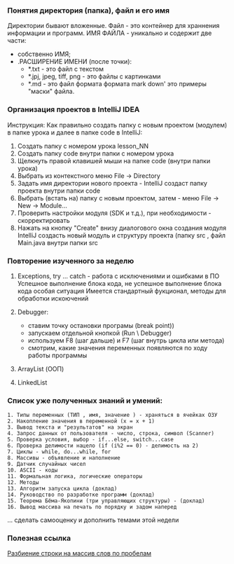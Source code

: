 ### Понятия директория (папка), файл и его имя
Директории бывают вложенные.
Файл - это контейнер для храннения информации и программ.
ИМЯ ФАЙЛА - уникально и содержит две части:
- собственно ИМЯ;
- .РАСШИРЕНИЕ ИМЕНИ (после точки):
  - *.txt - это файл с текстом
  - *.jpj, jpeg, tiff, png - это файлы с картинками
  - *.md - это файл формата формата mark down'
это примеры "маски" файла.

### Организация проектов в IntelliJ IDEA
Инструкция: Как правильно создать папку с новым проектом (модулем) в папке урока
и далее в папке code в IntelliJ:
1. Создать папку с номером урока lesson_NN
2. Создать папку code внутри папки с номером урока
2. Щелкнуть правой клавишей мыши на папке code (внутри папки урока)
2. Выбрать из контекстного меню File -> Directory
3. Задать имя директории нового проекта - IntelliJ создаст папку проекта внутри папки code
4. Выбрать (встать на) папку с новым проектом, затем - меню File -> New -> Module...
5. Проверить настройки модуля (SDK и т.д.), при необходимости - скорректировать
6. Нажать на кнопку "Create" внизу диалогового окна создания модуля
   IntelliJ создасть новый модуль и структуру проекта (папку src , файл Main.java внутри папки src


### Повторение изученного за неделю
1. Exceptions, try ... catch - работа с исключениями и ошибками в ПО
   Успешное выполнение блока кода, не успешное выполнение блока кода
   особая ситуация
  Имеется стандартный фукционал, методы для обработки искоючений  

2. Debugger:
   - ставим точку остановки програмы (break point))
   - запускаем отдельной кнопкой (Run \ Debugger)
   - используем F8 (шаг дальше) и F7 (шаг внутрь цикла или метода)
   - смотрим, какие значения переменных появляются по ходу работы программы

3. ArrayList (ООП)

4. LinkedList


### Список уже полученных знаний и умений:
    1. Типы переменных (ТИП , имя, значение ) - храняться в ячейках ОЗУ
    2. Накопление значения в переменной (x = x + 1)
    3. Вывод текста и "результатов" на экран
    4. Запрос данных от пользователя - число, строка, символ (Scanner)
    5. Проверка условия, выбор - if...else, switch...case
    6. Проверка делимости нацело (if (i%2 == 0) - делимость на 2)
    7. Циклы - while, do...while, for
    8. Массивы - объявление и наполнение
    9. Датчик случайных чисел
    10. ASCII - коды
    11. Формальная логика, логические операторы
    12. Методы
    13. Алгоритм запуска цикла (доклад)
    14. Руководство по разработке программ (доклад)
    15. Теорема Бёма-Якопини (три управляющих структуры) - (доклад)
    16. Вывод массива на печать по порядку и задом наперед
... сделать самооценку и дополнить темами этой недели

### Полезная ссылка
[Разбиение строки на массив слов по пробелам](https://ru.stackoverflow.com/questions/190062/%D0%A0%D0%B0%D0%B7%D0%B1%D0%B8%D0%B5%D0%BD%D0%B8%D0%B5-%D1%81%D1%82%D1%80%D0%BE%D0%BA%D0%B8-%D0%BD%D0%B0-%D0%BC%D0%B0%D1%81%D1%81%D0%B8%D0%B2-%D1%81%D0%BB%D0%BE%D0%B2-%D0%BF%D0%BE-%D0%BF%D1%80%D0%BE%D0%B1%D0%B5%D0%BB%D0%B0%D0%BC
)

